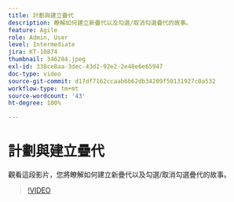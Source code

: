 ```yaml
---
title: 計劃與建立疊代
description: 瞭解如何建立新疊代以及勾選/取消勾選疊代的故事。
feature: Agile
role: Admin, User
level: Intermediate
jira: KT-10874
thumbnail: 346284.jpeg
exl-id: 338ce8aa-3dec-43d2-92e2-2e48e6e65947
doc-type: video
source-git-commit: d17df7162ccaab6b62db34209f50131927c0a532
workflow-type: tm+mt
source-wordcount: '43'
ht-degree: 100%

---
```


# 計劃與建立疊代

觀看這段影片，您將瞭解如何建立新疊代以及勾選/取消勾選疊代的故事。

>[!VIDEO](https://video.tv.adobe.com/v/346284/?quality=12&learn=on&enablevpops)
